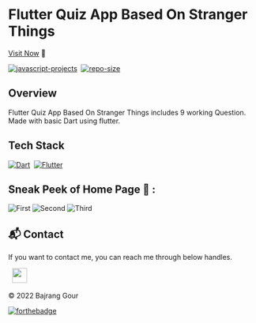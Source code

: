 # Flutter Quiz App Based On Stranger Things

[Visit Now](https://github.com/code-bajju/flutter-quiz-app-stranger-things) 🚀

[![javascript-projects](https://img.shields.io/website-up-down-green-red/http/shields.io.svg?color=blue)](https://github.com/code-bajju/flutter-quiz-app-stranger-things)&nbsp;
[![repo-size](https://img.shields.io/github/repo-size/code-bajju/flutter-quiz-app-stranger-things)](https://github.com/code-bajju/flutter-quiz-app-stranger-things)

## Overview

Flutter Quiz App Based On Stranger Things includes 9 working Question.
Made with basic Dart using flutter.

## Tech Stack
[![Dart](https://img.shields.io/badge/dart%20-%23E34F26.svg?&style=for-the-badge&logo=dart&logoColor=white)](https://github.com/code-bajju/flutter-quiz-app-stranger-things)&nbsp;
[![Flutter](https://img.shields.io/badge/flutter%20-%231572B6.svg?&style=for-the-badge&logo=flutter&logoColor=white)](https://github.com/code-bajju/flutter-quiz-app-stranger-things.git)&nbsp;

## Sneak Peek of Home Page 🙈 :
![First](https://i.postimg.cc/mDBhZqPp/1.jpg)
![Second](https://i.postimg.cc/jSysW-c0p/2.jpg)
![Third](https://i.postimg.cc/Yq5rqVVN/3.jpg)


<h2>📬 Contact</h2>

If you want to contact me, you can reach me through below handles.

&nbsp;&nbsp;<a href="https://www.linkedin.com/in/Bajrang-gour/"><img src="https://www.felberpr.com/wp-content/uploads/linkedin-logo.png" width="30"></img></a>

© 2022 Bajrang Gour


[![forthebadge](https://forthebadge.com/images/badges/built-with-love.svg)](https://forthebadge.com)
